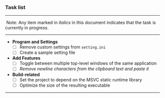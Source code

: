 ### Task list

---

​	Note: Any item marked in *italics* in this document indicates that the task is currently in progress.

---

- **Program and Settings**
    - [ ] Remove custom settings from `setting.ini`
    - [ ] Create a sample setting file
- **Add Features**
    - [ ] Toggle between multiple top-level windows of the same application
    - [ ] *Remove newline characters from the clipboard text and paste it*

- **Build-related**
    - [ ] Set the project to depend on the MSVC static runtime library
    - [ ] Optimize the size of the resulting executable
---

